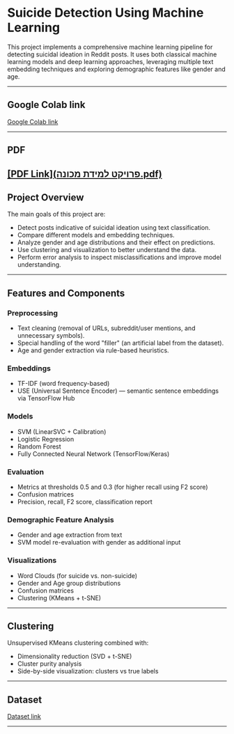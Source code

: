 # Suicide Detection Using Machine Learning

This project implements a comprehensive machine learning pipeline for detecting suicidal ideation in Reddit posts. It uses both classical machine learning models and deep learning approaches, leveraging multiple text embedding techniques and exploring demographic features like gender and age.

---

## Google Colab link
[Google Colab link](https://colab.research.google.com/drive/1HJWPvm4jK0BOjNFtDAbwSCFbR6iKqrbh#scrollTo=pfoxDzDocIHU)

---

## PDF
[[PDF Link](פרויקט למידת מכונה.pdf)
](https://github.com/IvanGorbache/Machine-Learning-Project/blob/main/%D7%A4%D7%A8%D7%95%D7%99%D7%A7%D7%98%20%D7%9C%D7%9E%D7%99%D7%93%D7%AA%20%D7%9E%D7%9B%D7%95%D7%A0%D7%94.pdf)
---
## Project Overview

The main goals of this project are:

- Detect posts indicative of suicidal ideation using text classification.
- Compare different models and embedding techniques.
- Analyze gender and age distributions and their effect on predictions.
- Use clustering and visualization to better understand the data.
- Perform error analysis to inspect misclassifications and improve model understanding.

---

## Features and Components

### Preprocessing
- Text cleaning (removal of URLs, subreddit/user mentions, and unnecessary symbols).
- Special handling of the word "filler" (an artificial label from the dataset).
- Age and gender extraction via rule-based heuristics.

### Embeddings
- TF-IDF (word frequency-based)
- USE (Universal Sentence Encoder) — semantic sentence embeddings via TensorFlow Hub

### Models
- SVM (LinearSVC + Calibration)
- Logistic Regression
- Random Forest
- Fully Connected Neural Network (TensorFlow/Keras)

### Evaluation
- Metrics at thresholds 0.5 and 0.3 (for higher recall using F2 score)
- Confusion matrices
- Precision, recall, F2 score, classification report

### Demographic Feature Analysis
- Gender and age extraction from text
- SVM model re-evaluation with gender as additional input

### Visualizations
- Word Clouds (for suicide vs. non-suicide)
- Gender and Age group distributions
- Confusion matrices
- Clustering (KMeans + t-SNE)

---

## Clustering

Unsupervised KMeans clustering combined with:
- Dimensionality reduction (SVD + t-SNE)
- Cluster purity analysis
- Side-by-side visualization: clusters vs true labels

---

## Dataset
[Dataset link](https://www.kaggle.com/datasets/nikhileswarkomati/suicide-watch)

---
